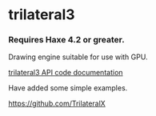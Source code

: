 # trilateral3 
### Requires Haxe 4.2 or greater.

Drawing engine suitable for use with GPU.

[trilateral3 API code documentation](https://nanjizal.github.io/trilateral3/pages/)

Have added some simple examples.

https://github.com/TrilateralX
